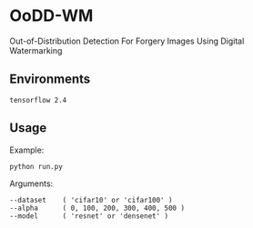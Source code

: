 # OoDD-WM
Out-of-Distribution Detection For Forgery Images Using Digital Watermarking

## Environments
	tensorflow 2.4

## Usage

Example:  

	python run.py

Arguments:  

	--dataset    ( 'cifar10' or 'cifar100' )
	--alpha      ( 0, 100, 200, 300, 400, 500 )
	--model      ( 'resnet' or 'densenet' )
